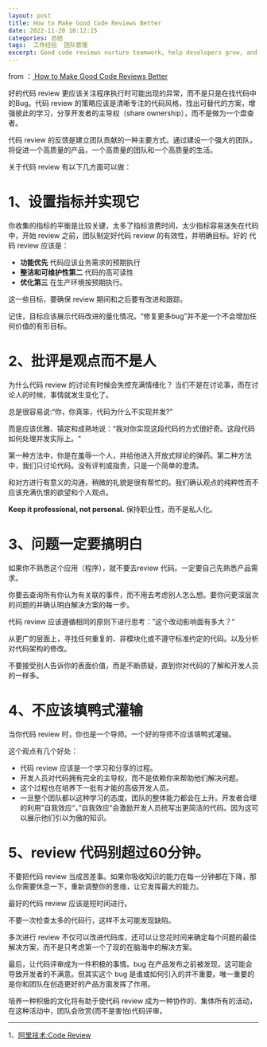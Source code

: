 ```yaml
---
layout: post
title: How to Make Good Code Reviews Better
date: 2022-11-20 16:12:15
categories: 总结  
tags:  工作经验  团队管理 
excerpt: Good code reviews nurture teamwork, help developers grow, and improve app quality.
---
```



from ：[ How to Make Good Code Reviews Better](https://levelup.gitconnected.com/how-to-make-good-code-reviews-better-172c5dc01d81) 

好的代码 review 更应该关注程序执行时可能出现的异常，而不是只是在找代码中的Bug。代码 review 的策略应该是清晰专注的代码风格，找出可替代的方案，增强彼此的学习，分享开发者的主导权（share ownership），而不是做为一个盘查者。

代码 review 的反馈是建立团队贡献的一种主要方式。通过建设一个强大的团队，将促进一个高质量的产品，一个高质量的团队和一个高质量的生活。

关于代码 review 有以下几方面可以做：

# 1、设置指标并实现它

你收集的指标的平衡是比较关键，太多了指标浪费时间，太少指标容易迷失在代码中，开始 review 之前，团队制定好代码 review 的有效性，并明确目标。好的 代码 review 应该是：

 - **功能优先**  代码应该业务需求的预期执行
 - **整洁和可维护性第二** 代码的高可读性
 - **优化第三** 在生产环境按预期执行。

这一些目标，要确保 review 期间和之后要有改进和跟踪。

记住，目标应该展示代码改进的量化情况。“修复更多bug”并不是一个不会增加任何价值的有形目标。

# 2、批评是观点而不是人

为什么代码 review 的讨论有时候会失控充满情绪化？ 当们不是在讨论事，而在讨论人的时候，事情就发生变化了。

总是很容易说:“你，你真笨，代码为什么不实现并发?” 

而是应该优雅、镇定和成熟地说：“我对你实现这段代码的方式很好奇。这段代码如何处理并发实际上。“

第一种方法中，你是在羞辱一个人，并给他进入开放式辩论的弹药。第二种方法中，我们只讨论代码。没有评判或指责，只是一个简单的澄清。

和对方进行有意义的沟通，稍微的礼貌是很有帮忙的。我们确认观点的纯粹性而不应该充满仇恨的欲望和个人观点。

**Keep it professional, not personal.**   保持职业性，而不是私人化。

# 3、问题一定要搞明白

如果你不熟悉这个应用（程序），就不要去review 代码。一定要自己先熟悉产品需求。

你要去查询所有你认为有关联的事件，而不用去考虑别人怎么想。要你问更深层次的问题的并确认明白解决方案的每一步。

代码 review 应该遵循相同的原则下进行思考：”这个改动影响面有多大？“

从更广的层面上，寻找任何重复的、非模块化或不遵守标准约定的代码。以及分析对代码架构的修改。

不要接受别人告诉你的表面价值，而是不断质疑，直到你对代码的了解和开发人员的一样多。

# 4、不应该填鸭式灌输

当你代码 review 时，你也是一个导师。一个好的导师不应该填鸭式灌输。

这个观点有几个好处：

- 代码 review 应该是一个学习和分享的过程。
- 开发人员对代码拥有完全的主导权，而不是依赖你来帮助他们解决问题。
- 这个过程也在培养下一批有才能的高级开发人员。
- 一旦整个团队都以这种学习的态度。团队的整体能力都会在上升。开发者合理的利用”自我效应“，”自我效应“会激励开发人员统写出更简洁的代码。因为这可以展示他们引以为傲的知识。
		

# 5、review 代码别超过60分钟。

不要把代码 review 当成苦差事。如果你吸收知识的能力在每一分钟都在下降，那么你需要休息一下，重新调整你的思维，让它发挥最大的能力。

最好的代码 review 应该是短时间进行。

不要一次检查太多的代码行，这样不太可能发现缺陷。

多次进行 review 不仅可以改进代码库，还可以让您花时间来确定每个问题的最佳解决方案，而不是只考虑第一个了现的在脑海中的解决方案。

最后，让代码评审成为一件积极的事情。bug 在产品发布之前被发现，这可能会导致开发者的不满意。但其实这个 bug 是谁或如何引入的并不重要。唯一重要的是你和团队在创造更好的产品方面发挥了作用。

培养一种积极的文化将有助于使代码 review 成为一种协作的、集体所有的活动，在这种活动中，团队会欣赏(而不是害怕)代码评审。



----

1、[阿里技术:Code Review](http://blog.xyecho.com/ali-code-review/)